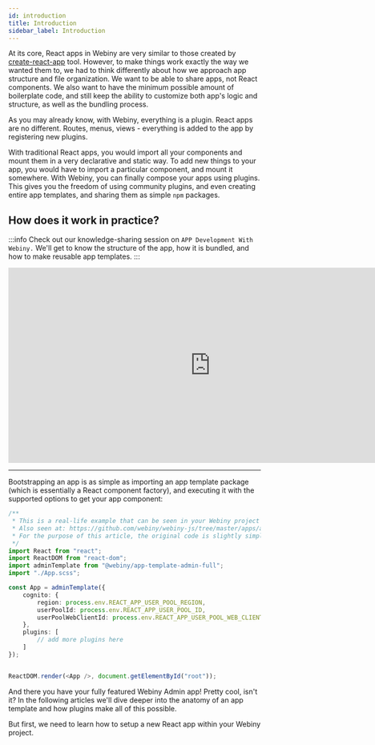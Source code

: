 ```yaml
---
id: introduction
title: Introduction
sidebar_label: Introduction
---
```


At its core, React apps in Webiny are very similar to those created by [create-react-app](https://create-react-app.dev/) tool. However, to make things work exactly the way we wanted them to, we had to think differently about how we approach app structure and file organization. We want to be able to share apps, not React components. We also want to have the minimum possible amount of boilerplate code, and still keep the ability to customize both app's logic and structure, as well as the bundling process.

As you may already know, with Webiny, everything is a plugin. React apps are no different. Routes, menus, views - everything is added to the app by registering new plugins.

With traditional React apps, you would import all your components and mount them in a very declarative and static way. To add new things to your app, you would have to import a particular component, and mount it somewhere. With Webiny, you can finally compose your apps using plugins. This gives you the freedom of using community plugins, and even creating entire app templates, and sharing them as simple `npm` packages.

## How does it work in practice?

:::info
Check out our knowledge-sharing session on `APP Development With Webiny.` We'll get to know the structure of the app, how it is bundled, and how to make reusable app templates.
:::
<iframe width="805" height="390" src="https://youtube.com/embed/EQxNsDSdpsQ" frameborder="0" allowfullscreen></iframe>

---

Bootstrapping an app is as simple as importing an app template package (which is essentially a React component factory), and executing it with the supported options to get your app component:

```typescript jsx
/**
 * This is a real-life example that can be seen in your Webiny project in `apps/admin`.
 * Also seen at: https://github.com/webiny/webiny-js/tree/master/apps/admin
 * For the purpose of this article, the original code is slightly simplified.
 */
import React from "react";
import ReactDOM from "react-dom";
import adminTemplate from "@webiny/app-template-admin-full";
import "./App.scss";

const App = adminTemplate({
    cognito: {
        region: process.env.REACT_APP_USER_POOL_REGION,
        userPoolId: process.env.REACT_APP_USER_POOL_ID,
        userPoolWebClientId: process.env.REACT_APP_USER_POOL_WEB_CLIENT_ID
    },
    plugins: [
        // add more plugins here
    ]
});


ReactDOM.render(<App />, document.getElementById("root"));
```

And there you have your fully featured Webiny Admin app! Pretty cool, isn't it? In the following articles we'll dive deeper into the anatomy of an app template and how plugins make all of this possible.

But first, we need to learn how to setup a new React app within your Webiny project.
